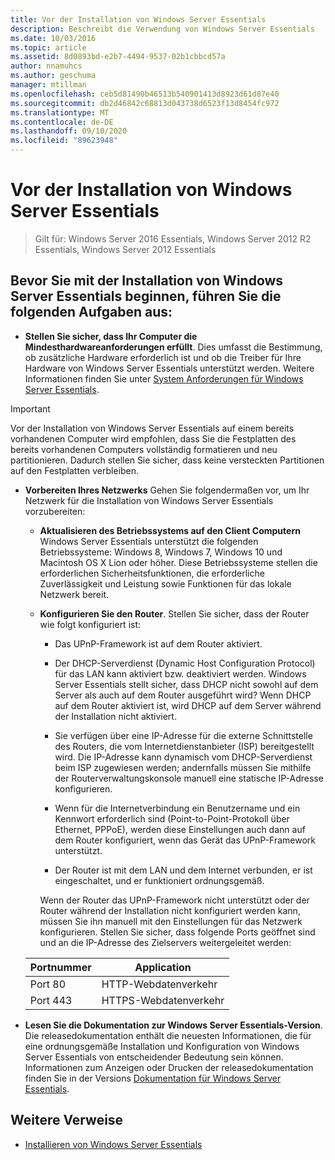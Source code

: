 ```yaml
---
title: Vor der Installation von Windows Server Essentials
description: Beschreibt die Verwendung von Windows Server Essentials
ms.date: 10/03/2016
ms.topic: article
ms.assetid: 8d0893bd-e2b7-4494-9537-02b1cbbcd57a
author: nnamuhcs
ms.author: geschuma
manager: mtillman
ms.openlocfilehash: ceb5d81490b46513b540901413d8923d61d87e40
ms.sourcegitcommit: db2d46842c68813d043738d6523f13d8454fc972
ms.translationtype: MT
ms.contentlocale: de-DE
ms.lasthandoff: 09/10/2020
ms.locfileid: "89623948"
---
```

# <a name="before-you-install-windows-server-essentials"></a>Vor der Installation von Windows Server Essentials

>Gilt für: Windows Server 2016 Essentials, Windows Server 2012 R2 Essentials, Windows Server 2012 Essentials

##  <a name="before-you-begin-your-installation-of--windows-server-essentials-perform-the-following-tasks"></a><a name="BKMK_BeforeYouBegin"></a> Bevor Sie mit der Installation von Windows Server Essentials beginnen, führen Sie die folgenden Aufgaben aus:

-   **Stellen Sie sicher, dass Ihr Computer die Mindesthardwareanforderungen erfüllt**. Dies umfasst die Bestimmung, ob zusätzliche Hardware erforderlich ist und ob die Treiber für Ihre Hardware von Windows Server Essentials unterstützt werden. Weitere Informationen finden Sie unter [System Anforderungen für Windows Server Essentials](../get-started/system-requirements.md).

> [!IMPORTANT]
> Vor der Installation von Windows Server Essentials auf einem bereits vorhandenen Computer wird empfohlen, dass Sie die Festplatten des bereits vorhandenen Computers vollständig formatieren und neu partitionieren. Dadurch stellen Sie sicher, dass keine versteckten Partitionen auf den Festplatten verbleiben.

- **Vorbereiten Ihres Netzwerks** Gehen Sie folgendermaßen vor, um Ihr Netzwerk für die Installation von Windows Server Essentials vorzubereiten:


  - **Aktualisieren des Betriebssystems auf den Client Computern**  Windows Server Essentials unterstützt die folgenden Betriebssysteme: Windows 8, Windows 7, Windows 10 und Macintosh OS X Lion oder höher. Diese Betriebssysteme stellen die erforderlichen Sicherheitsfunktionen, die erforderliche Zuverlässigkeit und Leistung sowie Funktionen für das lokale Netzwerk bereit.

  - **Konfigurieren Sie den Router**. Stellen Sie sicher, dass der Router wie folgt konfiguriert ist:

    -   Das UPnP-Framework ist auf dem Router aktiviert.

    -   Der DHCP-Serverdienst (Dynamic Host Configuration Protocol) für das LAN kann aktiviert bzw. deaktiviert werden.  Windows Server Essentials stellt sicher, dass DHCP nicht sowohl auf dem Server als auch auf dem Router ausgeführt wird? Wenn DHCP auf dem Router aktiviert ist, wird DHCP auf dem Server während der Installation nicht aktiviert.

    -   Sie verfügen über eine IP-Adresse für die externe Schnittstelle des Routers, die vom Internetdienstanbieter (ISP) bereitgestellt wird. Die IP-Adresse kann dynamisch vom DHCP-Serverdienst beim ISP zugewiesen werden; andernfalls müssen Sie mithilfe der Routerverwaltungskonsole manuell eine statische IP-Adresse konfigurieren.

    -   Wenn für die Internetverbindung ein Benutzername und ein Kennwort erforderlich sind (Point-to-Point-Protokoll über Ethernet, PPPoE), werden diese Einstellungen auch dann auf dem Router konfiguriert, wenn das Gerät das UPnP-Framework unterstützt.

    -   Der Router ist mit dem LAN und dem Internet verbunden, er ist eingeschaltet, und er funktioniert ordnungsgemäß.

    Wenn der Router das UPnP-Framework nicht unterstützt oder der Router während der Installation nicht konfiguriert werden kann, müssen Sie ihn manuell mit den Einstellungen für das Netzwerk konfigurieren. Stellen Sie sicher, dass folgende Ports geöffnet sind und an die IP-Adresse des Zielservers weitergeleitet werden:

  |Portnummer|Application|
  |-----------------|-----------------|
  |Port 80|HTTP-Webdatenverkehr|
  |Port 443|HTTPS-Webdatenverkehr|


- **Lesen Sie die Dokumentation zur Windows Server Essentials-Version**. Die releasedokumentation enthält die neuesten Informationen, die für eine ordnungsgemäße Installation und Konfiguration von Windows Server Essentials von entscheidender Bedeutung sein können. Informationen zum Anzeigen oder Drucken der releasedokumentation finden Sie in der Versions [Dokumentation für Windows Server Essentials](../get-started/release-notes.md).

## <a name="additional-references"></a>Weitere Verweise

-   [Installieren von Windows Server Essentials](Install-Windows-Server-Essentials.md)

